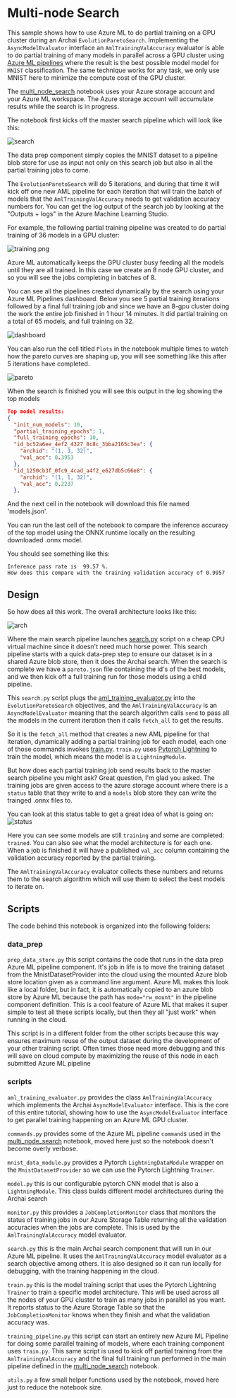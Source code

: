 # Multi-node Search

This sample shows how to use Azure ML to do partial training on a GPU cluster during an Archai
`EvolutionParetoSearch`.  Implementing the `AsyncModelEvaluator` interface an
`AmlTrainingValAccuracy` evaluator is able to do partial training of many models in parallel across
a GPU cluster using [Azure ML
pipelines](https://learn.microsoft.com/en-us/azure/machine-learning/tutorial-pipeline-python-sdk)
where the result is the best possible model model for `MNIST` classification.  The same technique
works for any task, we only use MNIST here to minimize the compute cost of the GPU cluster.

The [multi_node_search](multi_node_search.ipynb) notebook uses your Azure storage account and your
Azure ML workspace.  The Azure storage account will accumulate results while the search is in
progress.

The notebook first kicks off the master search pipeline which will look like this:

![search](images/search_pipeline.png)

The data prep component simply copies the MNIST dataset to a pipeline blob store for use as input
not only on this search job but also in all the partial training jobs to come.

The `EvolutionParetoSearch` will do 5 iterations, and during that time it will kick off one new AML
pipeline for each iteration that will train the batch of models that the `AmlTrainingValAccuracy`
needs to get validation accuracy numbers for.  You can get the log output of the search job by
looking at the "Outputs + logs" in the Azure Machine Learning Studio.

For example, the following partial training pipeline was created to do partial training of 36 models in a GPU cluster:

![training.png](images/training.png)

Azure ML automatically keeps the GPU cluster busy feeding all the models until they are all trained.
In this case we create an 8 node GPU cluster, and so you will see the jobs completing in batches of 8.

You can see all the pipelines created dynamically by the search using your Azure ML Pipelines
dashboard. Below you see 5 partial training iterations followed by a final full training job and
since we have an 8-gpu cluster doing the work the entire job finished in 1 hour 14 minutes. It did
partial training on a total of 65 models, and full training on 32.

![dashboard](images/dashboard.png)

You can also run the cell titled `Plots` in the notebook multiple times to watch how the pareto curves are
shaping up, you will see something like this after 5 iterations have completed.

![pareto](images/epochs1.png)

When the search is finished you will see this output in the log showing the top models

```json
Top model results:
{
  "init_num_models": 10,
  "partial_training_epochs": 1,
  "full_training_epochs": 10,
  "id_bc52a6ee_4ef2_4327_8c8c_3bba2165c3ea": {
    "archid": "(1, 3, 32)",
    "val_acc": 0.3953
  },
  "id_1250cb3f_0fc9_4cad_a4f2_e627db5c66e8": {
    "archid": "(1, 1, 32)",
    "val_acc": 0.2237
  },
```

And the next cell in the notebook will download this file named 'models.json'.

You can run the last cell of the notebook to compare the inference accuracy of the top
model using the ONNX runtime locally on the resulting downloaded .onnx model.

You should see something like this:

```
Inference pass rate is  99.57 %.
How does this compare with the training validation accuracy of 0.9957
```

## Design

So how does all this work.  The overall architecture looks like this:

![arch](images/workflow.png)

Where the main search pipeline launches [search.py](scripts/search.py) script on a cheap CPU virtual
machine since it doesn't need much horse power.  This search pipeline starts with a quick data-prep
step to ensure our dataset is in a shared Azure blob store, then it does the Archai search.  When
the search is complete we have a `pareto.json` file containing the id's of the best models, and we
then kick off a full training run for those models using a child pipeline.

This `search.py` script plugs the [aml_training_evaluator.py](scripts/aml_training_evaluator.py)
into the `EvolutionParetoSearch` objectives, and the `AmlTrainingValAccuracy` is an
`AsyncModelEvaluator` meaning that the search algorithm calls `send` to pass all the models in the
current iteration then it calls `fetch_all` to get the results.

So it is the `fetch_all` method that creates a new AML pipeline for that iteration,
dynamically adding a partial training job for each model, each one of those commands
invokes [train.py](scripts/train.py).  `train.py` uses [Pytorch Lightning](https://lightning.ai/docs/pytorch/stable/) to train the model, which means the model is a `LightningModule`.

But how does each partial training job send results back to the master search pipeline
you might ask? Great question, I'm glad you asked. The training jobs are given access
to the azure storage account where there is a `status` table that they write to and
a `models` blob store they can write the trainged .onnx files to.

You can look at this status table to get a great idea of what is going on:
![status](images/status.png)

Here you can see some models are still `training` and some are completed: `trained`.
You can also see what the model architecture is for each one. When a job is finished
it will have a published `val_acc` column containing the validation accuracy reported
by the partial training.

The `AmlTrainingValAccuracy` evaluator collects these numbers and returns them to the
search algorithm which will use them to select the best models to iterate on.

## Scripts

The code behind this notebook is organized into the following folders:

### data_prep

`prep_data_store.py` this script contains the code that runs in the data prep Azure ML pipeline component.
It's job in life is to move the training dataset from the MnistDatasetProvider into the cloud using
the mounted Azure blob store location given as a command line argument.  Azure ML makes this look
like a local folder, but in fact, it is automatically copied to an azure blob store by Azure ML because
the path has `mode="rw_mount"` in the pipeline component definition.  This is a cool feature of Azure ML
that makes it super simple to test all these scripts locally, but then they all "just work" when
running in the cloud.

This script is in a different folder from the other scripts because this way ensures maximum reuse
of the output dataset during the development of your other training script. Often times those need
more debugging and this will save on cloud compute by maximizing the reuse of this node in each
submitted Azure ML pipeline

### scripts

`aml_training_evaluator.py` provides the class `AmlTrainingValAccuracy` which implements the Archai
`AsyncModelEvaluator` interface.  This is the core of this entire tutorial, showing how to use the
`AsyncModelEvaluator` interface to get parallel training happening on an Azure ML GPU cluster.

`commands.py` provides some of the Azure ML pipeline `command`s used in the
[multi_node_search](multi_node_search.ipynb) notebook, moved here just so the notebook doesn't
become overly verbose.

`mnist_data_module.py` provides a Pytorch `LightningDataModule` wrapper on the `MnistDatasetProvider`
so we can use the Pytorch Lightning `Trainer`.

`model.py` this is our configurable pytorch CNN model that is also a `LightningModule`. This class builds
different model architectures during the Archai search

`monitor.py` this provides a `JobCompletionMonitor` class that monitors the status of training jobs in
our Azure Storage Table returning all the validation accuracies when the jobs are complete.
This is used by the `AmlTrainingValAccuracy` model evaluator.

`search.py` this is the main Archai search component that will run in our Azure ML pipeline.  It
uses the `AmlTrainingValAccuracy` model evaluator as a search objective among others.  It is also
designed so it can run locally for debugging, with the training happening in the cloud.

`train.py` this is the model training script that uses the Pytorch Lightning `Trainer` to train a
specific model architecture.  This will be used across all the nodes of your GPU cluster to train as
many jobs in parallel as you want.  It reports status to the Azure Storage Table so that the
`JobCompletionMonitor` knows when they finish and what the validation accuracy was.

`training_pipeline.py` this script can start an entirely new Azure ML Pipeline for doing some
parallel training of models, where each training component uses `train.py`.  This same script is
used to kick off partial training from the `AmlTrainingValAccuracy` and the final full training run
performed in the main pipeline defined in the [multi_node_search](multi_node_search.ipynb) notebook.

`utils.py` a few small helper functions used by the notebook, moved here just to reduce the notebook
size.

